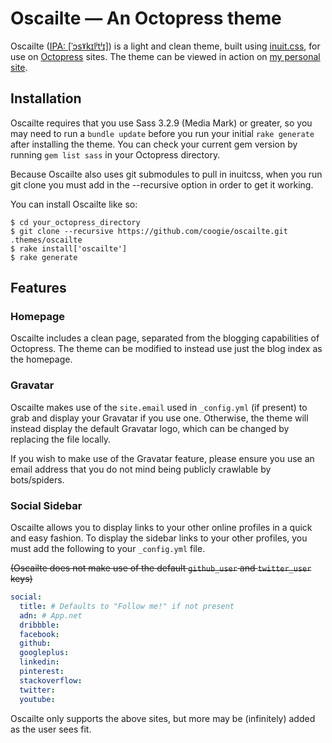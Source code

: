 # Oscailte &mdash; An Octopress theme

Oscailte ([IPA: [ˈɔsˠkɪlʲtʲɪ]](http://en.wiktionary.org/wiki/Appendix:Irish_pronunciation)) is a light and clean theme, built using [inuit.css](http://inuitcss.com/), for use on [Octopress](http://octopress.org/) sites. The theme can be viewed in action on [my personal site](http://coog.ie/).

## Installation

Oscailte requires that you use Sass 3.2.9 (Media Mark) or greater, so you may need to run a `bundle update` before you run your initial `rake generate` after installing the theme. You can check your current gem version by running `gem list sass` in your Octopress directory.

Because Oscailte also uses git submodules to pull in inuitcss, when you run git clone you must add in the --recursive option in order to get it working.

You can install Oscailte like so:

    $ cd your_octopress_directory
    $ git clone --recursive https://github.com/coogie/oscailte.git .themes/oscailte
    $ rake install['oscailte']
    $ rake generate

## Features

### Homepage

Oscailte includes a clean page, separated from the blogging capabilities of Octopress. The theme can be modified to instead use just the blog index as the homepage.

### Gravatar

Oscailte makes use of the `site.email` used in `_config.yml` (if present) to grab and display your Gravatar if you use one. Otherwise, the theme will instead display the default Gravatar logo, which can be changed by replacing the file locally.

If you wish to make use of the Gravatar feature, please ensure you use an email address that you do not mind being publicly crawlable by bots/spiders.

### Social Sidebar

Oscailte allows you to display links to your other online profiles in a quick and easy fashion. To display the sidebar links to your other profiles, you must add the following to your `_config.yml` file.

~~(Oscailte does not make use of the default `github_user` and `twitter_user` keys)~~

```` yml
social:
  title: # Defaults to "Follow me!" if not present
  adn: # App.net
  dribbble: 
  facebook: 
  github: 
  googleplus: 
  linkedin: 
  pinterest: 
  stackoverflow: 
  twitter: 
  youtube: 
````

Oscailte only supports the above sites, but more may be (infinitely) added as the user sees fit.
